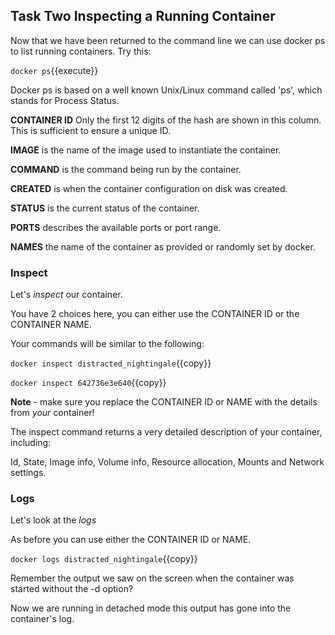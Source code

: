 ## Task Two Inspecting a Running Container

Now that we have been returned to the command line we can use docker ps to list running containers. Try this:

`docker ps`{{execute}} 

Docker ps is based on a well known Unix/Linux command called 'ps', which stands for Process Status.

**CONTAINER ID** Only the first 12 digits of the hash are shown in this column. This is sufficient to ensure a unique ID.

**IMAGE** is the name of the image used to instantiate the container.

**COMMAND** is the command being run by the container.

**CREATED** is when the container configuration on disk was created.

**STATUS** is the current status of the container.

**PORTS** describes the available ports or port range.

**NAMES** the name of the container as provided or randomly set by docker.

### Inspect

Let's _inspect_ our container.

You have 2 choices here, you can either use the CONTAINER ID or the CONTAINER NAME.

Your commands will be similar to the following: 

`docker inspect distracted_nightingale`{{copy}}

`docker inspect 642736e3e640`{{copy}}

**Note** - make sure you replace the CONTAINER ID or NAME with the details from _your_ container!

The inspect command returns a very detailed description of your container, including:

Id, State, Image info, Volume info, Resource allocation, Mounts and Network settings.

### Logs

Let's look at the _logs_

As before you can use either the CONTAINER ID or NAME.

`docker logs distracted_nightingale`{{copy}}

Remember the output we saw on the screen when the container was started without the -d option?

Now we are running in detached mode this output has gone into the container's log.